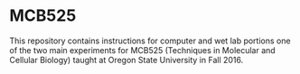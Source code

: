 # MCB525
This repository contains instructions for computer and wet lab portions one of the two main experiments for MCB525 (Techniques in Molecular and Cellular Biology) taught at Oregon State University in Fall 2016.
